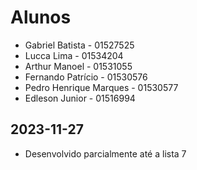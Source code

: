 # Alunos

* Gabriel Batista - 01527525
* Lucca Lima - 01534204
* Arthur Manoel - 01531055
* Fernando Patrício - 01530576
* Pedro Henrique Marques - 01530577
* Edleson Junior - 01516994

## 2023-11-27

* Desenvolvido parcialmente até a lista 7
